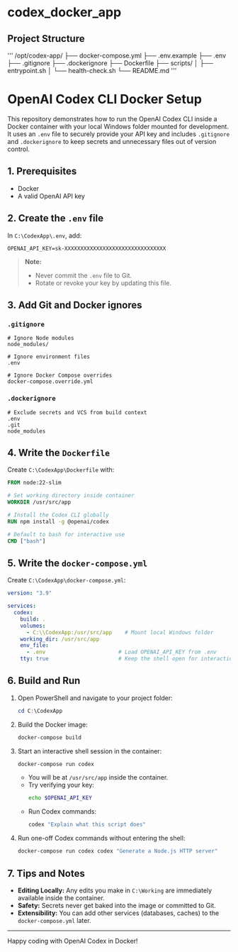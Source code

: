 # codex_docker_app

## Project Structure

'''
/opt/codex-app/
├── docker-compose.yml
├── .env.example
├── .env
├── .gitignore
├── .dockerignore
├── Dockerfile
├── scripts/
│   ├── entrypoint.sh
│   └── health-check.sh
└── README.md
''' 

# OpenAI Codex CLI Docker Setup

This repository demonstrates how to run the OpenAI Codex CLI inside a Docker container with your local Windows folder mounted for development. It uses an `.env` file to securely provide your API key and includes `.gitignore` and `.dockerignore` to keep secrets and unnecessary files out of version control.


## 1. Prerequisites

- Docker 
- A valid OpenAI API key

## 2. Create the `.env` file

In `C:\CodexApp\.env`, add:

```env
OPENAI_API_KEY=sk-XXXXXXXXXXXXXXXXXXXXXXXXXXXXXXXX
```

> **Note:**
>
> - Never commit the `.env` file to Git.
> - Rotate or revoke your key by updating this file.

## 3. Add Git and Docker ignores

### `.gitignore`

```gitignore
# Ignore Node modules
node_modules/

# Ignore environment files
.env

# Ignore Docker Compose overrides
docker-compose.override.yml
```

### `.dockerignore`

```dockerignore
# Exclude secrets and VCS from build context
.env
.git
node_modules
```

## 4. Write the `Dockerfile`

Create `C:\CodexApp\Dockerfile` with:

```dockerfile
FROM node:22-slim

# Set working directory inside container
WORKDIR /usr/src/app

# Install the Codex CLI globally
RUN npm install -g @openai/codex

# Default to bash for interactive use
CMD ["bash"]
```

## 5. Write the `docker-compose.yml`

Create `C:\CodexApp\docker-compose.yml`:

```yaml
version: "3.9"

services:
  codex:
    build: .
    volumes:
      - C:\\CodexApp:/usr/src/app    # Mount local Windows folder
    working_dir: /usr/src/app
    env_file:
      - .env                       # Load OPENAI_API_KEY from .env
    tty: true                      # Keep the shell open for interaction
```

## 6. Build and Run

1. Open PowerShell and navigate to your project folder:
   ```powershell
   cd C:\CodexApp
   ```
2. Build the Docker image:
   ```powershell
   docker-compose build
   ```
3. Start an interactive shell session in the container:
   ```powershell
   docker-compose run codex
   ```
   - You will be at `/usr/src/app` inside the container.
   - Try verifying your key:
     ```bash
     echo $OPENAI_API_KEY
     ```
   - Run Codex commands:
     ```bash
     codex "Explain what this script does"
     ```
4. Run one-off Codex commands without entering the shell:
   ```powershell
   docker-compose run codex codex "Generate a Node.js HTTP server"
   ```

## 7. Tips and Notes

- **Editing Locally:** Any edits you make in `C:\Working` are immediately available inside the container.
- **Safety:** Secrets never get baked into the image or committed to Git.
- **Extensibility:** You can add other services (databases, caches) to the `docker-compose.yml` later.

---

Happy coding with OpenAI Codex in Docker!
